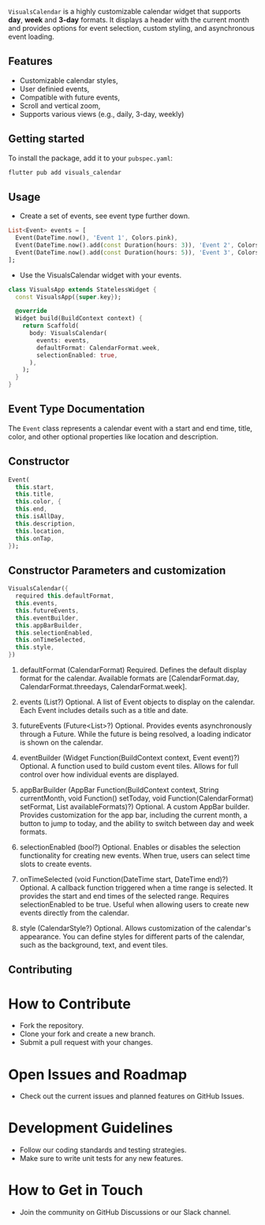 <!--
This README describes the package. If you publish this package to pub.dev,
this README's contents appear on the landing page for your package.

For information about how to write a good package README, see the guide for
[writing package pages](https://dart.dev/tools/pub/writing-package-pages).

For general information about developing packages, see the Dart guide for
[creating packages](https://dart.dev/guides/libraries/create-packages)
and the Flutter guide for
[developing packages and plugins](https://flutter.dev/to/develop-packages).
-->

`VisualsCalendar` is a highly customizable calendar widget that supports **day**, **week** and  **3-day** formats. It displays a header with the current month and provides options for event selection, custom styling, and asynchronous event loading.

## Features

- Customizable calendar styles,
- User definied events,
- Compatible with future events,
- Scroll and vertical zoom,
- Supports various views (e.g., daily, 3-day, weekly)

## Getting started

To install the package, add it to your `pubspec.yaml`:
```bash
flutter pub add visuals_calendar
```

## Usage

- Create a set of events, see event type further down.

```dart
List<Event> events = [
  Event(DateTime.now(), 'Event 1', Colors.pink),
  Event(DateTime.now().add(const Duration(hours: 3)), 'Event 2', Colors.blue),
  Event(DateTime.now().add(const Duration(hours: 5)), 'Event 3', Colors.green),
];
```

- Use the VisualsCalendar widget with your events.

```dart
class VisualsApp extends StatelessWidget {
  const VisualsApp({super.key});

  @override
  Widget build(BuildContext context) {
    return Scaffold(
      body: VisualsCalendar(
        events: events,
        defaultFormat: CalendarFormat.week,
        selectionEnabled: true,
      ),
    );
  }
}
```

## Event Type Documentation

The `Event` class represents a calendar event with a start and end time, title, color, and other optional properties like location and description.

## Constructor

```dart
Event(
  this.start,
  this.title,
  this.color, {
  this.end,
  this.isAllDay,
  this.description,
  this.location,
  this.onTap,
});
```

## Constructor Parameters and customization

```dart
VisualsCalendar({
  required this.defaultFormat,
  this.events,
  this.futureEvents,
  this.eventBuilder,
  this.appBarBuilder,
  this.selectionEnabled,
  this.onTimeSelected,
  this.style,
})
```

1. defaultFormat (CalendarFormat)
Required.
Defines the default display format for the calendar.
Available formats are [CalendarFormat.day, CalendarFormat.threedays, CalendarFormat.week].

2. events (List<Event>?)
Optional.
A list of Event objects to display on the calendar. Each Event includes details such as a title and date.

3. futureEvents (Future<List<Event>>?)
Optional.
Provides events asynchronously through a Future. While the future is being resolved, a loading indicator is shown on the calendar.

4. eventBuilder (Widget Function(BuildContext context, Event event)?)
Optional.
A function used to build custom event tiles.
Allows for full control over how individual events are displayed.

5. appBarBuilder (AppBar Function(BuildContext context, String currentMonth, void Function() setToday, void Function(CalendarFormat) setFormat, List<CalendarFormat> availableFormats)?)
Optional.
A custom AppBar builder. Provides customization for the app bar, including the current month, a button to jump to today, and the ability to switch between day and week formats.

6. selectionEnabled (bool?)
Optional.
Enables or disables the selection functionality for creating new events. When true, users can select time slots to create events.

7. onTimeSelected (void Function(DateTime start, DateTime end)?)
Optional.
A callback function triggered when a time range is selected. It provides the start and end times of the selected range. Requires selectionEnabled to be true.
Useful when allowing users to create new events directly from the calendar.

8. style (CalendarStyle?)
Optional.
Allows customization of the calendar's appearance. You can define styles for different parts of the calendar, such as the background, text, and event tiles.


## Contributing

# How to Contribute
- Fork the repository.
- Clone your fork and create a new branch.
- Submit a pull request with your changes.

# Open Issues and Roadmap
- Check out the current issues and planned features on GitHub Issues.

# Development Guidelines
- Follow our coding standards and testing strategies.
- Make sure to write unit tests for any new features.

# How to Get in Touch
- Join the community on GitHub Discussions or our Slack channel.
